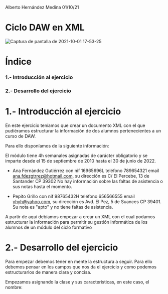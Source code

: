 Alberto Hernández Medina 01/10/21

# Ciclo DAW en XML

![Captura de pantalla de 2021-10-01 17-53-25](https://user-images.githubusercontent.com/91153660/135661263-85768212-e8f2-4cda-989c-5b275d5a2a44.png)

# Índice

### 1.- Introducción al ejercicio

### 2.- Desarrollo del ejercicio





# 1.- Introducción al ejercicio

En este ejercicio teníamos que crear un documento XML con el que pudiéramos estructurar la información de dos alumnos pertenecientes a un curso de DAW.

Para ello disponíamos de la siguiente información:

El módulo tiene 4h semanales asignadas de carácter obligatorio y se imparte desde el 15 de septiembre de 2010 hasta el 30 de junio de 2022.

- Ana Fernández Gutiérrez con nif 16965696L teléfono 789654321 email ana.fdezgtrrez@hotmail.com, su dirección es C/ El Percebe, 13 de Santander CP 39302 No hay información sobre las faltas de asistencia o sus notas hasta el momento.

- Pepito Grillo con nif 98765432H teléfono 656566555 email yhyh@yahoo.com, su dirección es Avd. El Pez, 5 de Suances CP 39401. Su nota es "apto" y no tiene faltas de asistencia.

A partir de aquí debíamos empezar a crear un XML con el cual podamos estructurar la información para permitir su gestión informática de los alumnos de un módulo del ciclo formativo





# 2.- Desarrollo del ejercicio

Para empezar debemos tener en mente la estructura a seguir. Para ello debemos pensar en los campos que nos da el ejercicio y como podemos estructurarlos de manera clara y concisa.

Empezamos asignando la clase y sus características, en este caso, el nombre:

